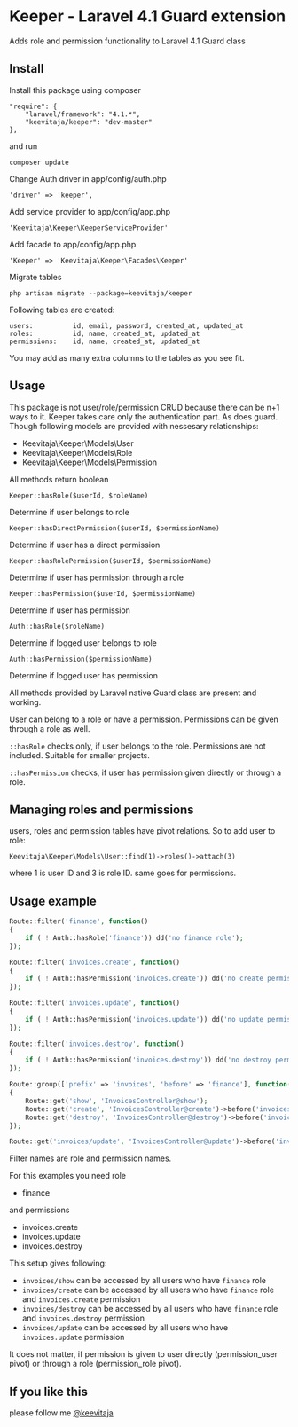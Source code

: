 # Keeper - Laravel 4.1 Guard extension

Adds role and permission functionality to Laravel 4.1 Guard class

## Install

Install this package using composer

	"require": {
	    "laravel/framework": "4.1.*",
	    "keevitaja/keeper": "dev-master"
	},

and run 

	composer update

Change Auth driver in app/config/auth.php

	'driver' => 'keeper',

Add service provider to app/config/app.php

	'Keevitaja\Keeper\KeeperServiceProvider'

Add facade to app/config/app.php

	'Keeper' => 'Keevitaja\Keeper\Facades\Keeper'

Migrate tables

	php artisan migrate --package=keevitaja/keeper

Following tables are created:

	users: 			id, email, password, created_at, updated_at
	roles: 			id, name, created_at, updated_at
	permissions:	id, name, created_at, updated_at

You may add as many extra columns to the tables as you see fit.


## Usage

This package is not user/role/permission CRUD because there can be n+1 ways to it. Keeper takes care only the authentication part. As does guard. Though following models are provided with nessesary relationships:

- Keevitaja\Keeper\Models\User
- Keevitaja\Keeper\Models\Role
- Keevitaja\Keeper\Models\Permission

All methods return boolean

	Keeper::hasRole($userId, $roleName)

Determine if user belongs to role

	Keeper::hasDirectPermission($userId, $permissionName)

Determine if user has a direct permission

	Keeper::hasRolePermission($userId, $permissionName)

Determine if user has permission through a role

	Keeper::hasPermission($userId, $permissionName)

Determine if user has permission

	Auth::hasRole($roleName)

Determine if logged user belongs to role

	Auth::hasPermission($permissionName)

Determine if logged user has permission

All methods provided by Laravel native Guard class are present and working.

User can belong to a role or have a permission. Permissions can be given through a role as well. 

`::hasRole` checks only, if user belongs to the role. Permissions are not included. Suitable for smaller projects.

`::hasPermission` checks, if user has permission given directly or through a role.

## Managing roles and permissions

users, roles and permission tables have pivot relations. So to add user to role:

	Keevitaja\Keeper\Models\User::find(1)->roles()->attach(3)

where 1 is user ID and 3 is role ID. same goes for permissions.

## Usage example

```php
Route::filter('finance', function()
{
	if ( ! Auth::hasRole('finance')) dd('no finance role');
});

Route::filter('invoices.create', function()
{
	if ( ! Auth::hasPermission('invoices.create')) dd('no create permission');
});

Route::filter('invoices.update', function()
{
	if ( ! Auth::hasPermission('invoices.update')) dd('no update permission');
});

Route::filter('invoices.destroy', function()
{
	if ( ! Auth::hasPermission('invoices.destroy')) dd('no destroy permission');
});

Route::group(['prefix' => 'invoices', 'before' => 'finance'], function()
{
	Route::get('show', 'InvoicesController@show');
	Route::get('create', 'InvoicesController@create')->before('invoices.create');
	Route::get('destroy', 'InvoicesController@destroy')->before('invoices.destroy');
});

Route::get('invoices/update', 'InvoicesController@update')->before('invoices.update');
```

Filter names are role and permission names.

For this examples you need role 

- finance 

and permissions

- invoices.create
- invoices.update
- invoices.destroy

This setup gives following:

- `invoices/show` can be accessed by all users who have `finance` role
- `invoices/create` can be accessed by all users who have `finance` role and `invoices.create` permission
- `invoices/destroy` can be accessed by all users who have `finance` role and `invoices.destroy` permission
- `invoices/update` can be accessed by all users who have `invoices.update` permission

It does not matter, if permission is given to user directly (permission_user pivot) or through a role (permission_role pivot).

## If you like this 

please follow me [@keevitaja](https://twitter.com/keevitaja)